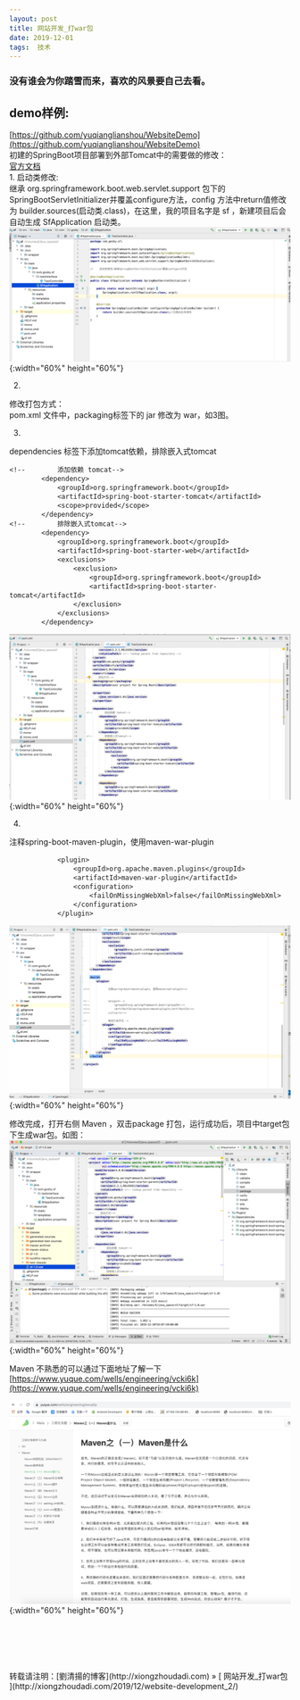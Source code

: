 ```yaml
---
layout: post  
title: 网站开发_打war包 
date: 2019-12-01  
tags:  技术
---
```

### 没有谁会为你踏雪而来，喜欢的风景要自己去看。 

## demo样例:  
[https://github.com/yuqianglianshou/WebsiteDemo](https://github.com/yuqianglianshou/WebsiteDemo)  
初建的SpringBoot项目部署到外部Tomcat中的需要做的修改：  
[官方文档](https://docs.spring.io/spring-boot/docs/current/reference/html/howto.html#howto-traditional-deployment)  
1. 
启动类修改:  
继承 org.springframework.boot.web.servlet.support 包下的 SpringBootServletInitializer并覆盖configure方法，config 方法中return值修改为 builder.sources(启动类.class)，在这里，我的项目名字是 sf ，新建项目后会自动生成 SfApplication 启动类。
![](/images/posts/websitedev/9.png){:width="60%" height="60%"}    

2. 
修改打包方式：  
pom.xml 文件中，packaging标签下的 jar 修改为 war，如3图。

3. 
dependencies 标签下添加tomcat依赖，排除嵌入式tomcat 
```
<!--        添加依赖 tomcat-->
        <dependency>
            <groupId>org.springframework.boot</groupId>
            <artifactId>spring-boot-starter-tomcat</artifactId>
            <scope>provided</scope>
        </dependency>
<!--        排除嵌入式tomcat-->
        <dependency>
            <groupId>org.springframework.boot</groupId>
            <artifactId>spring-boot-starter-web</artifactId>
            <exclusions>
                <exclusion>
                    <groupId>org.springframework.boot</groupId>
                    <artifactId>spring-boot-starter-tomcat</artifactId>
                </exclusion>
            </exclusions>
        </dependency>
```
![](/images/posts/websitedev/10.png){:width="60%" height="60%"}  

4. 
注释spring-boot-maven-plugin，使用maven-war-plugin  
```
            <plugin>
                <groupId>org.apache.maven.plugins</groupId>
                <artifactId>maven-war-plugin</artifactId>
                <configuration>
                    <failOnMissingWebXml>false</failOnMissingWebXml>
                </configuration>
            </plugin>
```
![](/images/posts/websitedev/11.png){:width="60%" height="60%"}  

修改完成，打开右侧 Maven ，双击package 打包，运行成功后，项目中target包下生成war包。如图：  
![](/images/posts/websitedev/12.png){:width="60%" height="60%"}  

Maven 不熟悉的可以通过下面地址了解一下  
[https://www.yuque.com/wells/engineering/vcki6k](https://www.yuque.com/wells/engineering/vcki6k)

![](/images/posts/websitedev/13.png){:width="60%" height="60%"}  

<br/> 
<br/> 
<br/> 
<br/> 
<br/> 
转载请注明：[劉清揚的博客](http://xiongzhoudadi.com) » [ 网站开发_打war包  ](http://xiongzhoudadi.com/2019/12/website-development_2/)  
<br/>